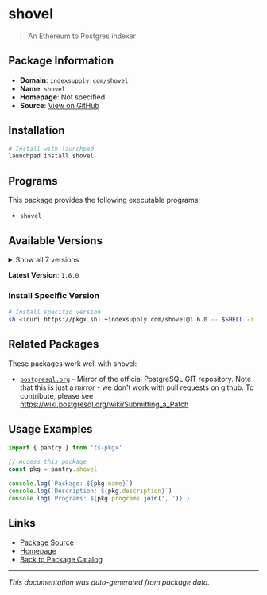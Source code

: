 # shovel

> An Ethereum to Postgres indexer

## Package Information

- **Domain**: `indexsupply.com/shovel`
- **Name**: `shovel`
- **Homepage**: Not specified
- **Source**: [View on GitHub](https://github.com/pkgxdev/pantry/tree/main/projects/indexsupply.com/shovel/package.yml)

## Installation

```bash
# Install with launchpad
launchpad install shovel
```

## Programs

This package provides the following executable programs:

- `shovel`

## Available Versions

<details>
<summary>Show all 7 versions</summary>

- `1.6.0`, `1.5.0`, `1.4.0`, `1.3.0`, `1.2.0`
- `1.1.0`, `1.0.0`

</details>

**Latest Version**: `1.6.0`

### Install Specific Version

```bash
# Install specific version
sh <(curl https://pkgx.sh) +indexsupply.com/shovel@1.6.0 -- $SHELL -i
```

## Related Packages

These packages work well with shovel:

- [`postgresql.org`](postgresqlorg.md) - Mirror of the official PostgreSQL GIT repository. Note that this is just a *mirror* - we don't work with pull requests on github. To contribute, please see https://wiki.postgresql.org/wiki/Submitting_a_Patch

## Usage Examples

```typescript
import { pantry } from 'ts-pkgx'

// Access this package
const pkg = pantry.shovel

console.log(`Package: ${pkg.name}`)
console.log(`Description: ${pkg.description}`)
console.log(`Programs: ${pkg.programs.join(', ')}`)
```

## Links

- [Package Source](https://github.com/pkgxdev/pantry/tree/main/projects/indexsupply.com/shovel/package.yml)
- [Homepage](#)
- [Back to Package Catalog](../package-catalog.md)

---

*This documentation was auto-generated from package data.*
